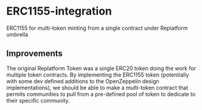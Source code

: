 # ERC1155-integration
ERC1155 for multi-token minting from a single contract under Replatform umbrella

## Improvements
The original Replatform Token was a single ERC20 token doing the work for multiple token contracts. 
By implementing the ERC1155 token (potentially with some dev defined additions to the OpenZeppelin design implementations), 
we should be able to make a multi-token contract that permits communities to pull from a pre-defined pool of token to dedicate 
to their specific community. 
